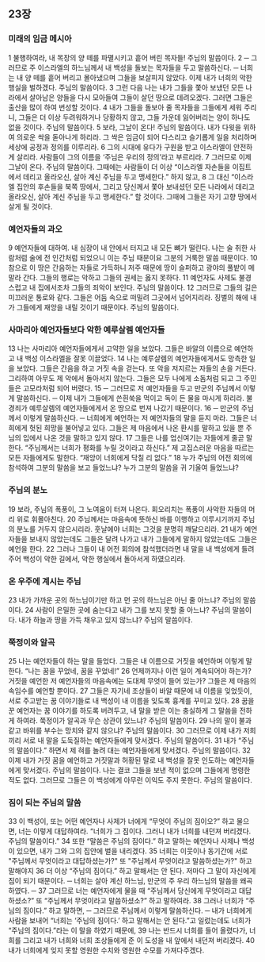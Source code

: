## 23장
### 미래의 임금 메시아
1 불행하여라, 내 목장의 양 떼를 파멸시키고 흩어 버린 목자들! 주님의 말씀이다.
2 ─ 그러므로 주 이스라엘의 하느님께서 내 백성을 돌보는 목자들을 두고 말씀하신다. ─ 너희는 내 양 떼를 흩어 버리고 몰아냈으며 그들을 보살피지 않았다. 이제 내가 너희의 악한 행실을 벌하겠다. 주님의 말씀이다.
3 그런 다음 나는 내가 그들을 쫓아 보냈던 모든 나라에서 살아남은 양들을 다시 모아들여 그들이 살던 땅으로 데려오겠다. 그러면 그들은 출산을 많이 하여 번성할 것이다.
4 내가 그들을 돌보아 줄 목자들을 그들에게 세워 주리니, 그들은 더 이상 두려워하거나 당황하지 않고, 그들 가운데 잃어버리는 양이 하나도 없을 것이다. 주님의 말씀이다.
5 보라, 그날이 온다! 주님의 말씀이다. 내가 다윗을 위하여 의로운 싹을 돋아나게 하리라. 그 싹은 임금이 되어 다스리고 슬기롭게 일을 처리하며 세상에 공정과 정의를 이루리라.
6 그의 시대에 유다가 구원을 받고 이스라엘이 안전하게 살리라. 사람들이 그의 이름을 ‘주님은 우리의 정의’라고 부르리라.
7 그러므로 이제 그날이 온다. 주님의 말씀이다. 그때에는 사람들이 더 이상 “이스라엘 자손들을 이집트에서 데리고 올라오신, 살아 계신 주님을 두고 맹세한다.” 하지 않고,
8 그 대신 “이스라엘 집안의 후손들을 북쪽 땅에서, 그리고 당신께서 쫓아 보내셨던 모든 나라에서 데리고 올라오신, 살아 계신 주님을 두고 맹세한다.” 할 것이다. 그때에 그들은 자기 고향 땅에서 살게 될 것이다.
### 예언자들의 과오
9 예언자들에 대하여. 내 심장이 내 안에서 터지고 내 모든 뼈가 떨린다. 나는 술 취한 사람처럼 술에 전 인간처럼 되었으니 이는 주님 때문이요 그분의 거룩한 말씀 때문이다.
10 참으로 이 땅은 간음하는 자들로 가득하니 저주 때문에 땅이 슬퍼하고 광야의 풀밭이 메말라 간다. 그들의 행로는 악하고 그들의 권세는 옳지 못하다.
11 예언자도 사제도 불경스럽고 내 집에서조차 그들의 죄악이 보인다. 주님의 말씀이다.
12 그러므로 그들의 길은 미끄러운 통로와 같다. 그들은 어둠 속으로 떠밀려 그곳에서 넘어지리라. 징벌의 해에 내가 그들에게 재앙을 내릴 것이기 때문이다. 주님의 말씀이다.
### 사마리아 예언자들보다 악한 예루살렘 예언자들
13 나는 사마리아 예언자들에게서 고약한 일을 보았다. 그들은 바알의 이름으로 예언하고 내 백성 이스라엘을 잘못 이끌었다.
14 나는 예루살렘의 예언자들에게서도 망측한 일을 보았다. 그들은 간음을 하고 거짓 속을 걷는다. 또 악을 저지르는 자들의 손을 거든다. 그리하여 아무도 제 악에서 돌아서지 않는다. 그들은 모두 나에게 소돔처럼 되고 그 주민들은 고모라처럼 되어 버렸다.
15 ─ 그러므로 저 예언자들을 두고 만군의 주님께서 이렇게 말씀하신다. ─ 이제 내가 그들에게 쓴흰쑥을 먹이고 독이 든 물을 마시게 하리라. 불경죄가 예루살렘의 예언자들에게서 온 땅으로 번져 나갔기 때문이다.
16 ─ 만군의 주님께서 이렇게 말씀하신다. ─ 너희에게 예언하는 저 예언자들의 말을 듣지 마라. 그들은 너희에게 헛된 희망을 불어넣고 있다. 그들은 제 마음에서 나온 환시를 말하고 있을 뿐 주님의 입에서 나온 것을 말하고 있지 않다.
17 그들은 나를 업신여기는 자들에게 줄곧 말한다. “주님께서는 너희가 평화를 누릴 것이라고 하신다.” 제 고집스러운 마음을 따르는 모든 자들에게도 말한다. “재앙이 너희에게 닥칠 리 없다.”
18 누가 주님의 어전 회의에 참석하여 그분의 말씀을 보고 들었느냐? 누가 그분의 말씀을 귀 기울여 들었느냐?
### 주님의 분노
19 보라, 주님의 폭풍이, 그 노여움이 터져 나온다. 회오리치는 폭풍이 사악한 자들의 머리 위로 휘몰아친다.
20 주님께서는 마음속에 뜻하신 바를 이행하고 이루시기까지 주님의 분노를 거두지 않으시리라. 훗날에야 너희는 그것을 분명히 깨달으리라.
21 내가 예언자들을 보내지 않았는데도 그들은 달려 나가고 내가 그들에게 말하지 않았는데도 그들은 예언을 한다.
22 그러나 그들이 내 어전 회의에 참석했더라면 내 말을 내 백성에게 들려주어 백성이 악한 길에서, 악한 행실에서 돌아서게 하였으리라.
### 온 우주에 계시는 주님
23 내가 가까운 곳의 하느님이기만 하고 먼 곳의 하느님은 아닌 줄 아느냐? 주님의 말씀이다.
24 사람이 은밀한 곳에 숨는다고 내가 그를 보지 못할 줄 아느냐? 주님의 말씀이다. 내가 하늘과 땅을 가득 채우고 있지 않느냐? 주님의 말씀이다.
### 쭉정이와 알곡
25 나는 예언자들이 하는 말을 들었다. 그들은 내 이름으로 거짓을 예언하며 이렇게 말한다. “나는 꿈을 꾸었네, 꿈을 꾸었네!”
26 언제까지나 이런 일이 계속되어야 하는가? 거짓을 예언한 저 예언자들의 마음속에는 도대체 무엇이 들어 있는가? 그들은 제 마음의 속임수를 예언할 뿐이다.
27 그들은 자기네 조상들이 바알 때문에 내 이름을 잊었듯이, 서로 주고받는 꿈 이야기들로 내 백성이 내 이름을 잊도록 흉계를 꾸미고 있다.
28 꿈을 꾼 예언자는 꿈 이야기를 하도록 버려두고, 내 말을 받은 이는 충실하게 그 말씀을 전하게 하여라. 쭉정이가 알곡과 무슨 상관이 있느냐? 주님의 말씀이다.
29 나의 말이 불과 같고 바위를 부수는 망치와 같지 않으냐? 주님의 말씀이다.
30 그러므로 이제 내가 저희끼리 서로 내 말을 도둑질하는 예언자들에게 맞서겠다. 주님의 말씀이다.
31 내가 “주님의 말씀이다.” 하면서 제 혀를 놀려 대는 예언자들에게 맞서겠다. 주님의 말씀이다.
32 이제 내가 거짓 꿈을 예언하고 거짓말과 허황된 말로 내 백성을 잘못 인도하는 예언자들에게 맞서겠다. 주님의 말씀이다. 나는 결코 그들을 보낸 적이 없으며 그들에게 명령한 적도 없다. 그러므로 그들은 이 백성에게 아무런 이익도 주지 못한다. 주님의 말씀이다.
### 짐이 되는 주님의 말씀
33 이 백성이, 또는 어떤 예언자나 사제가 너에게 “무엇이 주님의 짐이오?” 하고 물으면, 너는 이렇게 대답하여라. “너희가 그 짐이다. 그러니 내가 너희를 내던져 버리겠다. 주님의 말씀이다.”
34 또한 “말씀은 주님의 짐이다.” 하고 말하는 예언자나 사제나 백성이 있으면, 내가 그와 그의 집안에 벌을 내리겠다.
35 너희는 이웃이나 동기간에 서로 "주님께서 무엇이라고 대답하셨는가?" 또 "주님께서 무엇이라고 말씀하셨는가?" 하고 말해야지
36 더 이상 “주님의 짐이다.” 하고 말해서는 안 된다. 저마다 그 말이 자신에게 짐이 되기 때문이다. ─ 너희는 살아 계신 하느님, 만군의 주 우리 하느님의 말씀을 왜곡하였다. ─
37 그러므로 너는 예언자에게 물을 때 “주님께서 당신에게 무엇이라고 대답하셨소?” 또 “주님께서 무엇이라고 말씀하셨소?” 하고 말하여라.
38 그러나 너희가 “주님의 짐이다.” 하고 말하면, ─ 그러므로 주님께서 이렇게 말씀하신다. ─ 내가 너희에게 사람을 보내어 “너희는 ‘주님의 짐이다.’ 하고 말해서는 안 된다.”고 일렀는데도 너희가 “주님의 짐이다.”라는 이 말을 하였기 때문에,
39 나는 반드시 너희를 들어 올렸다가, 너희를 그리고 내가 너희와 너희 조상들에게 준 이 도성을 내 앞에서 내던져 버리겠다.
40 내가 너희에게 잊지 못할 영원한 수치와 영원한 수모를 가져다주겠다.
